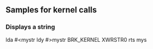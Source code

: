 # 


## Samples for kernel calls

### Displays a string

   lda #<mystr
   ldy #>mystr
   BRK_KERNEL XWRSTR0
   rts
   mys


